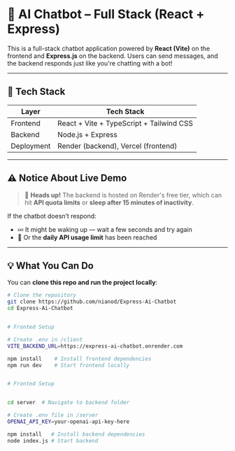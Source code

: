 # 🤖 AI Chatbot – Full Stack (React + Express)

This is a full-stack chatbot application powered by **React (Vite)** on the frontend and **Express.js** on the backend. Users can send messages, and the backend responds just like you're chatting with a bot!

---

## 🧩 Tech Stack

| Layer      | Tech Stack                                    |
|------------|-----------------------------------------------|
| Frontend   | React + Vite + TypeScript + Tailwind CSS      |
| Backend    | Node.js + Express                             |
| Deployment | Render (backend), Vercel (frontend)           |

---

## ⚠️ Notice About Live Demo

> 🚨 **Heads up!** The backend is hosted on Render's free tier, which can hit **API quota limits** or **sleep after 15 minutes of inactivity**.

If the chatbot doesn’t respond:

- 💤 It might be waking up — wait a few seconds and try again
- 🔁 Or the **daily API usage limit** has been reached

---

## 💡 What You Can Do

You can **clone this repo and run the project locally**:

```bash
# Clone the repository
git clone https://github.com/nianod/Express-Ai-Chatbot
cd Express-Ai-Chatbot


# Fronted Setup

# Create .env in /client
VITE_BACKEND_URL=https://express-ai-chatbot.onrender.com

npm install    # Install frontend dependencies
npm run dev    # Start frontend locally


# Fronted Setup


cd server  # Navigate to backend folder

# Create .env file in /server
OPENAI_API_KEY=your-openai-api-key-here

npm install   # Install backend dependencies
node index.js # Start backend
